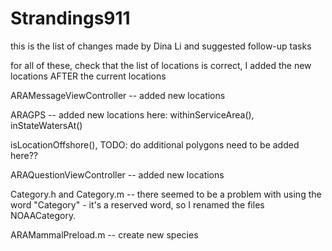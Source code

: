 # Strandings911

this is the list of changes made by Dina Li and suggested follow-up tasks

for all of these, check that the list of locations is correct, I added the new locations AFTER the current locations

ARAMessageViewController -- added new locations

ARAGPS -- added new locations here: withinServiceArea(), inStateWatersAt()

isLocationOffshore(), TODO: do additional polygons need to be added here??

ARAQuestionViewController -- added new locations

Category.h and Category.m -- there seemed to be a problem with using the word "Category" - it's a reserved word, so I renamed the files NOAACategory.

ARAMammalPreload.m  -- create new species

